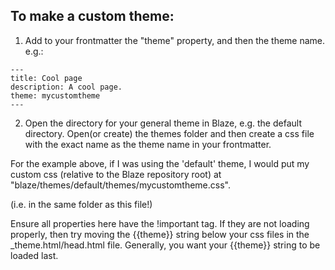 ## To make a custom theme:

1. Add to your frontmatter the "theme" property, and then the theme name. e.g.:

```
---
title: Cool page
description: A cool page.
theme: mycustomtheme
---
```

2. Open the directory for your general theme in Blaze, e.g. the default directory. Open(or create) the themes folder and then create a css file with the exact name as the theme name in your frontmatter.

For the example above, if I was using the 'default' theme, I would put my custom css (relative to the Blaze repository root) at "blaze/themes/default/themes/mycustomtheme.css".

(i.e. in the same folder as this file!)

Ensure all properties here have the !important tag. If they are not loading properly, then try moving the {{theme}} string below your css files in the \_theme.html/head.html file. Generally, you want your {{theme}} string to be loaded last.
